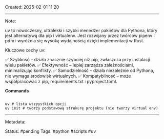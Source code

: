 Created: 2025-02-01 11:20

---
Note:

uv to nowoczesny, ultralekki i szybki menedżer pakietów dla Pythona, który jest alternatywą dla pip i virtualenv. Jest rozwijany przez twórców pipenv i pdm i wyróżnia się wysoką wydajnością dzięki implementacji w Rust.

Kluczowe cechy uv:

✅ Szybkość – działa znacznie szybciej niż pip, zwłaszcza przy instalacji wielu pakietów.
✅ Efektywność – lepiej zarządza zależnościami, minimalizując konflikty.
✅ Samodzielność – działa niezależnie od Pythona, nie wymaga środowisk wirtualnych.
✅ Kompatybilność – może współpracować z pip, requirements.txt i pyproject.toml.

**Commands**

```shell

uv # lista wszyystkich opcji
uv init # tworzy podstawową strukurę projektu (nie tworzy virtual env)

```



---
Metadata:

Status: #pending
Tags: #python #scripts #uv